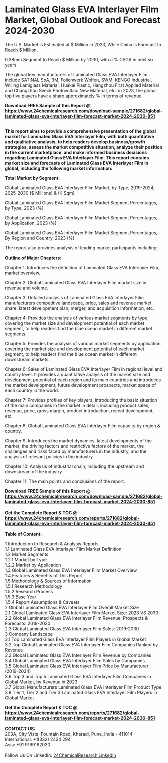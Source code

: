 <h1>Laminated Glass EVA Interlayer Film Market, Global Outlook and Forecast 2024-2030</h1><p>
The U.S. Market is Estimated at $ Million in 2023, While China is Forecast to Reach $ Million.</p><p>
0.38mm Segment to Reach $ Million by 2030, with a % CAGR in next six years.</p><p>
The global key manufacturers of Laminated Glass EVA Interlayer Film include SATINAL SpA, 3M, Folienwerk Wolfen, SWM, KENGO Industrial, Willing Lamiglass Material, Huakai Plastic, Hangzhou First Applied Material and Changzhou Sveck Photovoltaic New Material, etc. in 2023, the global top five players have a share approximately % in terms of revenue.</p><div><b>Download FREE Sample of this Report @ 
            <a href="https://www.24chemicalresearch.com/download-sample/271682/global-laminated-glass-eva-interlayer-film-forecast-market-2024-2030-851">
            https://www.24chemicalresearch.com/download-sample/271682/global-laminated-glass-eva-interlayer-film-forecast-market-2024-2030-851</a></b></div><br><p>
<strong>This report aims to provide a comprehensive presentation of the global market for Laminated Glass EVA Interlayer Film, with both quantitative and qualitative analysis, to help readers develop business/growth strategies, assess the market competitive situation, analyze their position in the current marketplace, and make informed business decisions regarding Laminated Glass EVA Interlayer Film. This report contains market size and forecasts of Laminated Glass EVA Interlayer Film in global, including the following market information:</strong>
</p><p>
<strong>Total Market by Segment:</strong></p><p>
Global Laminated Glass EVA Interlayer Film Market, by Type, 2019-2024, 2025-2030 ($ Millions) &amp; (K Sqm)</p><p>
Global Laminated Glass EVA Interlayer Film Market Segment Percentages, by Type, 2023 (%)</p><p>
</p><p>
Global Laminated Glass EVA Interlayer Film Market Segment Percentages, by Application, 2023 (%)</p><p>
</p><p>
Global Laminated Glass EVA Interlayer Film Market Segment Percentages, By Region and Country, 2023 (%)</p><p>
</p><p>
The report also provides analysis of leading market participants including:</p><p>
</p><p>
</p><p>
</p><p><strong>Outline of Major Chapters:</strong></p><p>
</p><p>Chapter 1: Introduces the definition of Laminated Glass EVA Interlayer Film, market overview.</p><p>
Chapter 2: Global Laminated Glass EVA Interlayer Film market size in revenue and volume.</p><p>
Chapter 3: Detailed analysis of Laminated Glass EVA Interlayer Film manufacturers competitive landscape, price, sales and revenue market share, latest development plan, merger, and acquisition information, etc.</p><p>
Chapter 4: Provides the analysis of various market segments by type, covering the market size and development potential of each market segment, to help readers find the blue ocean market in different market segments.</p><p>
Chapter 5: Provides the analysis of various market segments by application, covering the market size and development potential of each market segment, to help readers find the blue ocean market in different downstream markets.</p><p>
Chapter 6: Sales of Laminated Glass EVA Interlayer Film in regional level and country level. It provides a quantitative analysis of the market size and development potential of each region and its main countries and introduces the market development, future development prospects, market space of each country in the world.</p><p>
Chapter 7: Provides profiles of key players, introducing the basic situation of the main companies in the market in detail, including product sales, revenue, price, gross margin, product introduction, recent development, etc.</p><p>
Chapter 8: Global Laminated Glass EVA Interlayer Film capacity by region &amp; country.</p><p>
Chapter 9: Introduces the market dynamics, latest developments of the market, the driving factors and restrictive factors of the market, the challenges and risks faced by manufacturers in the industry, and the analysis of relevant policies in the industry.</p><p>
Chapter 10: Analysis of industrial chain, including the upstream and downstream of the industry.</p><p>
Chapter 11: The main points and conclusions of the report.</p><div><b>Download FREE Sample of this Report @ 
            <a href="https://www.24chemicalresearch.com/download-sample/271682/global-laminated-glass-eva-interlayer-film-forecast-market-2024-2030-851">
            https://www.24chemicalresearch.com/download-sample/271682/global-laminated-glass-eva-interlayer-film-forecast-market-2024-2030-851</a></b></div><br><div><b>Get the Complete Report & TOC @ 
            <a href="https://www.24chemicalresearch.com/reports/271682/global-laminated-glass-eva-interlayer-film-forecast-market-2024-2030-851">
            https://www.24chemicalresearch.com/reports/271682/global-laminated-glass-eva-interlayer-film-forecast-market-2024-2030-851</a></b></div><br>
            <b>Table of Content:</b><p>1 Introduction to Research & Analysis Reports<br />
    1.1 Laminated Glass EVA Interlayer Film Market Definition<br />
    1.2 Market Segments<br />
        1.2.1 Market by Type<br />
        1.2.2 Market by Application<br />
    1.3 Global Laminated Glass EVA Interlayer Film Market Overview<br />
    1.4 Features & Benefits of This Report<br />
    1.5 Methodology & Sources of Information<br />
        1.5.1 Research Methodology<br />
        1.5.2 Research Process<br />
        1.5.3 Base Year<br />
        1.5.4 Report Assumptions & Caveats<br />
2 Global Laminated Glass EVA Interlayer Film Overall Market Size<br />
    2.1 Global Laminated Glass EVA Interlayer Film Market Size: 2023 VS 2030<br />
    2.2 Global Laminated Glass EVA Interlayer Film Revenue, Prospects & Forecasts: 2019-2030<br />
    2.3 Global Laminated Glass EVA Interlayer Film Sales: 2019-2030<br />
3 Company Landscape<br />
    3.1 Top Laminated Glass EVA Interlayer Film Players in Global Market<br />
    3.2 Top Global Laminated Glass EVA Interlayer Film Companies Ranked by Revenue<br />
    3.3 Global Laminated Glass EVA Interlayer Film Revenue by Companies<br />
    3.4 Global Laminated Glass EVA Interlayer Film Sales by Companies<br />
    3.5 Global Laminated Glass EVA Interlayer Film Price by Manufacturer (2019-2024)<br />
    3.6 Top 3 and Top 5 Laminated Glass EVA Interlayer Film Companies in Global Market, by Revenue in 2023<br />
    3.7 Global Manufacturers Laminated Glass EVA Interlayer Film Product Type<br />
    3.8 Tier 1, Tier 2 and Tier 3 Laminated Glass EVA Interlayer Film Players in Global Market<br />
    </p><div><b>Get the Complete Report & TOC @ 
            <a href="https://www.24chemicalresearch.com/reports/271682/global-laminated-glass-eva-interlayer-film-forecast-market-2024-2030-851">
            https://www.24chemicalresearch.com/reports/271682/global-laminated-glass-eva-interlayer-film-forecast-market-2024-2030-851</a></b></div><br><b>CONTACT US:</b><br>
            203A, City Vista, Fountain Road, Kharadi, Pune, India - 411014<br>
            International: +1(332) 2424 294<br>
            Asia: +91 9169162030 <br><br>
            Follow Us On LinkedIn: <a href="https://www.linkedin.com/company/24chemicalresearch/">24ChemicalResearch LinkedIn</a>